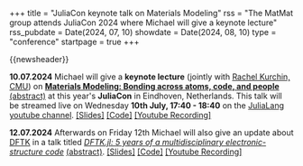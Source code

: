 +++
title       = "JuliaCon keynote talk on Materials Modeling"
rss         = "The MatMat group attends JuliaCon 2024 where Michael will give a keynote lecture"
rss_pubdate = Date(2024, 07, 10)
showdate    = Date(2024, 08, 10)
type        = "conference"
startpage   = true
+++

{{newsheader}}

**10.07.2024**
Michael will give a **keynote lecture**
(jointly with [Rachel Kurchin, CMU](https://engineering.cmu.edu/directory/bios/kurchin-rachel.html))
on [**Materials Modeling: Bonding across atoms, code, and people**](https://michael-herbst.com/slides/juliacon2024)
[(abstract)](https://juliacon.org/2024/keynotes/#materials_modeling_bonding_across_atoms_code_and_people)
at this year's **JuliaCon** in Eindhoven, Netherlands.
This talk will be streamed live on Wednesday **10th July, 17:40 - 18:40**
on the [JuliaLang youtube channel](https://www.youtube.com/c/TheJuliaLanguage/streams).
[[Slides]](https://michael-herbst.com/slides/juliacon2024)
[[Code]](https://github.com/mfherbst/juliamolsim-demo)
[[Youtube Recording]](https://www.youtube.com/watch?v=zDh6LmEGUDc)

**12.07.2024**
Afterwards on Friday 12th Michael will also give an update about [DFTK](https://dftk.org)
in a talk titled
[*DFTK.jl: 5 years of a multidisciplinary electronic-structure code*](https://michael-herbst.com/talks/2024.07.12_5years_DFTK.pdf)
[(abstract)](https://pretalx.com/juliacon2024/talk/WRQE3H/).
[[Slides]](https://michael-herbst.com/talks/2024.07.12_5years_DFTK.pdf)
[[Code]](https://michael-herbst.com/talks/2024.07.12_5years_DFTK.html)
[[Youtube Recording]](https://www.youtube.com/watch?v=ox_j2zKOuIk)
